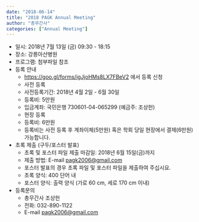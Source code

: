 ```yaml
---
date: "2018-06-14"
title: "2018 PAGK Annual Meeting"
author: "총무간사"
categories: ["Annual Meeting"]
---
```


- 일시: 2018년 7월 13일 (금) 09:30 - 18:15
- 장소: 강릉아산병원
- 프로그램: 첨부파일 참조
- 등록 안내
    - https://goo.gl/forms/igJjoHMs8LX7FBeV2 에서 등록 신청
    - 사전 등록
    - 사전등록기간: 2018년 4월 2일 - 6월 30일
    - 등록비: 5만원
    - 입금계좌: 국민은행 730601-04-065299 (예금주: 조상헌)
    - 현장 등록
    - 등록비: 6만원
    - 등록비는 사전 등록 후 계좌이체(5만원) 혹은 학회 당일 현장에서 결제(6만원) 가능합니다.
- 초록 제출 (구두/포스터 발표)
    - 초록 및 포스터 파일 제출 마감일: 2018년 6월 15일(금)까지
    - 제출 방법: E-mail pagk2006@gmail.com
    - 포스터 발표의 경우 초록 파일 및 포스터 파일을 제출하여 주십시요.
    - 초록 양식: 400 단어 내
    - 포스터 양식: 출력 양식 (가로 60 cm, 세로 170 cm 이내)
- 등록문의
    - 총무간사 조상헌
    - 전화: 032-890-1122
    - E-mail pagk2006@gmail.com
